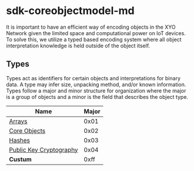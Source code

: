 # sdk-coreobjectmodel-md

It is important to have an efficient way of encoding objects in the XYO Network given  the  limited  space  and  computational  power  on  IoT  devices.   To  solve this, we utilize a typed based encoding system where all object interpretation knowledge is held outside of the object itself.

## Types

Types act as identifiers for certain objects and interpretations for binary data. A type may infer size,  unpacking method,  and/or known information.  Types follow a major and minor structure for organization where the major is a group of objects and a minor is the field that describes the object type. 

Name | Major
--- | --- |
[Arrays](https://github.com/XYOracleNetwork/sdk-coreobjectmodel-json/blob/master/arrays.md) | 0x01
[Core Objects](https://github.com/XYOracleNetwork/sdk-coreobjectmodel-json/blob/master/coreObjects.md) | 0x02
[Hashes](https://github.com/XYOracleNetwork/sdk-coreobjectmodel-md/blob/master/hashes.md) | 0x03
[Public Key Cryptography](https://github.com/XYOracleNetwork/sdk-coreobjectmodel-md/blob/master/publicKeyCryptography.md) | 0x04
**Custum** | 0xff
